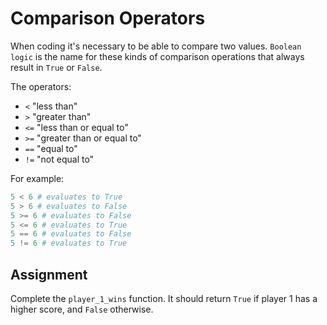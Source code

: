 # Comparison Operators
When coding it's necessary to be able to compare two values. `Boolean logic` is the name for these kinds of comparison operations that always result in `True` or `False`.

The operators:
- `<` "less than"
- `>` "greater than"
- `<=` "less than or equal to"
- `>=` "greater than or equal to"
- `==` "equal to"
- `!=` "not equal to"

For example:
```python
5 < 6 # evaluates to True
5 > 6 # evaluates to False
5 >= 6 # evaluates to False
5 <= 6 # evaluates to True
5 == 6 # evaluates to False
5 != 6 # evaluates to True
```

## Assignment
Complete the `player_1_wins` function. It should return `True` if player 1 has a higher score, and `False` otherwise.